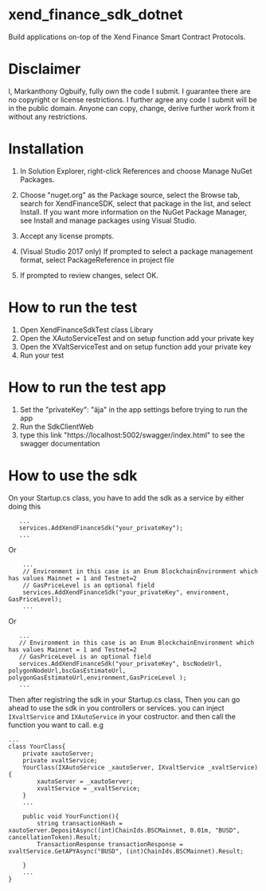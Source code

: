 # xend_finance_sdk_dotnet
Build applications on-top of the Xend Finance Smart Contract Protocols.

# Disclaimer
I, Markanthony Ogbuify, fully own the code I submit. I guarantee there are no copyright or license restrictions. I further agree any code I submit will be in the public domain. Anyone can copy, change, derive further work from it without any restrictions.

# Installation
1. In Solution Explorer, right-click References and choose Manage NuGet Packages.

2. Choose "nuget.org" as the Package source, select the Browse tab, search for XendFinanceSDK, select that package in the list, and select Install. If you want more information on the NuGet Package Manager, see Install and manage packages using Visual Studio.

3. Accept any license prompts.

4. (Visual Studio 2017 only) If prompted to select a package management format, select PackageReference in project file

5. If prompted to review changes, select OK.

# How to run the test
1. Open XendFinanceSdkTest class Library 
2. Open the XAutoServiceTest and on setup function add your private key 
3. Open the XValtServiceTest and on setup function add your private key
4. Run your test 

# How to run the test app
1. Set the "privateKey": "äja" in the app settings before trying to run the app
2. Run the SdkClientWeb
3. type this link "https://localhost:5002/swagger/index.html" to see the swagger documentation 


# How to use the sdk

 On your Startup.cs class, you have to add the sdk as a service by either doing this 

 ```
    ...
    services.AddXendFinanceSdk("your_privateKey");
    ...
 ```
 
 Or 
```
    ...
    // Environment in this case is an Enum BlockchainEnvironment which has values Mainnet = 1 and Testnet=2
    // GasPriceLevel is an optional field
    services.AddXendFinanceSdk("your_privateKey", environment, GasPriceLevel);
    ...
 ```
 Or

 ```
    ...
    // Environment in this case is an Enum BlockchainEnvironment which has values Mainnet = 1 and Testnet=2
    // GasPriceLevel is an optional field
    services.AddXendFinanceSdk("your_privateKey", bscNodeUrl, polygonNodeUrl,bscGasEstimateUrl, polygonGasEstimateUrl,environment,GasPriceLevel );
    ...
 ```

Then after registring the sdk in your Startup.cs class, 
Then you can go ahead to use the sdk in you controllers or services. you can inject `IXvaltService` and `IXAutoService` in your costructor. and then call the function you want to call. e.g

```
...
class YourClass{
    private xautoServer;
    private xvaltService;
    YourClass(IXAutoService _xautoServer, IXvaltService _xvaltService){
        xautoServer = _xautoServer; 
        xvaltService = _xvaltService;
    }
    ...

    public void YourFunction(){
        string transactionHash = xautoServer.DepositAsync((int)ChainIds.BSCMainnet, 0.01m, "BUSD", cancellationToken).Result;
        TransactionResponse transactionResponse = xvaltService.GetAPYAsync("BUSD", (int)ChainIds.BSCMainnet).Result;

    }
    ...
}
```

